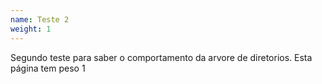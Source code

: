 ```yaml
---
name: Teste 2
weight: 1
---
```


Segundo teste para saber o comportamento da arvore de diretorios.
Esta página tem peso 1
